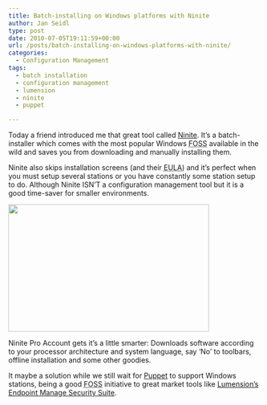 ```yaml
---
title: Batch-installing on Windows platforms with Ninite
author: Jan Seidl
type: post
date: 2010-07-05T19:11:59+00:00
url: /posts/batch-installing-on-windows-platforms-with-ninite/
categories:
  - Configuration Management
tags:
  - batch installation
  - configuration management
  - lumension
  - ninite
  - puppet

---
```

Today a friend introduced me that great tool called [Ninite][1]. It&#8217;s a batch-installer which comes with the most popular Windows <acronym title="Free / Open Source Software">FOSS</acronym> available in the wild and saves you from downloading and manually installing them. 

Ninite also skips installation screens (and their <acronym title="End-User License Agreement">EULA</acronym>) and it&#8217;s perfect when you must setup several stations or you have constantly some station setup to do. Although Ninite ISN&#8217;T a configuration management tool but it is a good time-saver for smaller environments.

<img src="https://wroot.org/wp/wp-content/uploads/2010/07/ninite.jpg" alt="" title="The Ninite Installer" width="400" height="254" class="aligncenter size-full wp-image-88" srcset="https://wroot.org/wp/wp-content/uploads/2010/07/ninite.jpg 400w, https://wroot.org/wp/wp-content/uploads/2010/07/ninite-300x190.jpg 300w" sizes="(max-width: 400px) 100vw, 400px" />

Ninite Pro Account gets it&#8217;s a little smarter: Downloads software according to your processor architecture and system language, say &#8216;No&#8217; to toolbars, offline installation and some other goodies.

It maybe a solution while we still wait for [Puppet][2] to support Windows stations, being a good <acronym title="Free / Open Source Software">FOSS</acronym> initiative to great market tools like [Lumension&#8217;s Endpoint Manage Security Suite][3].

 [1]: http://ninite.com/
 [2]: http://www.puppetlabs.com/puppet/introduction/
 [3]: http://www.lumension.com/Products/Endpoint-Management-Security-Suite.aspx
